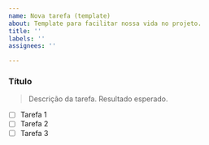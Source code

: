 ```yaml
---
name: Nova tarefa (template)
about: Template para facilitar nossa vida no projeto.
title: ''
labels: ''
assignees: ''

---
```


### Título
> Descrição da tarefa. Resultado esperado.
- [ ] Tarefa 1
- [ ] Tarefa 2
- [ ] Tarefa 3
